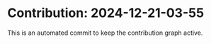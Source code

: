 # Contribution: 2024-12-21-03-55
This is an automated commit to keep the contribution graph active.
